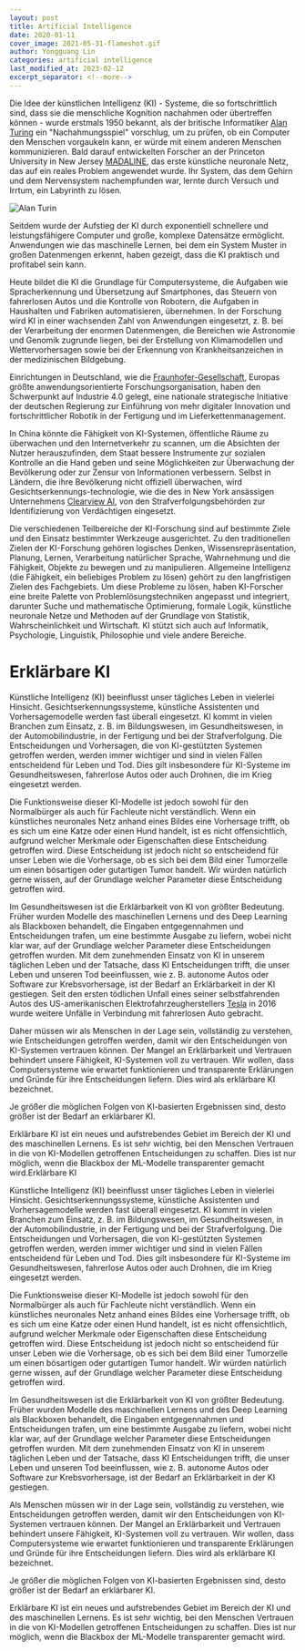 ```yaml
---
layout: post
title: Artificial Intelligence
date: 2020-01-11
cover_image: 2021-05-31-flameshot.gif
author: Yongguang Lin
categories: artificial intelligence
last_modified_at: 2023-02-12
excerpt_separator: <!--more-->
---
```


Die Idee der künstlichen Intelligenz (KI) - Systeme, die so fortschrittlich sind, dass sie die menschliche Kognition nachahmen oder übertreffen können - wurde erstmals 1950 bekannt, als der britische Informatiker [Alan Turing](https://de.wikipedia.org/wiki/Alan_Turing) ein "Nachahmungsspiel" vorschlug, um zu prüfen, ob ein Computer den Menschen vorgaukeln kann, er würde mit einem anderen Menschen kommunizieren. Bald darauf entwickelten Forscher an der Princeton University in New Jersey [MADALINE](https://en.wikipedia.org/wiki/ADALINE), das erste künstliche neuronale Netz, das auf ein reales Problem angewendet wurde. Ihr System, das dem Gehirn und dem Nervensystem nachempfunden war, lernte durch Versuch und Irrtum, ein Labyrinth zu lösen.
<!--more-->

![Alan Turin](https://lh3.googleusercontent.com/gdZZcYRPGK-8ACkyOkLPEDctQX3OqcECWWH98VyfuUZuYRJlt5HOFgpe2PLFH7Fbhy_jE4x9V288OSj4MyQUDsQIuIudXrn5_4UGbYLfNFK0dCph99nS42obq35pAIe-tw=w128)


Seitdem wurde der Aufstieg der KI durch exponentiell schnellere und leistungsfähigere Computer und große, komplexe Datensätze ermöglicht. Anwendungen wie das maschinelle Lernen, bei dem ein System Muster in großen Datenmengen erkennt, haben gezeigt, dass die KI praktisch und profitabel sein kann.

Heute bildet die KI die Grundlage für Computersysteme, die Aufgaben wie Spracherkennung und Übersetzung auf Smartphones, das Steuern von fahrerlosen Autos und die Kontrolle von Robotern, die Aufgaben in Haushalten und Fabriken automatisieren, übernehmen. In der Forschung wird KI in einer wachsenden Zahl von Anwendungen eingesetzt, z. B. bei der Verarbeitung der enormen Datenmengen, die Bereichen wie Astronomie und Genomik zugrunde liegen, bei der Erstellung von Klimamodellen und Wettervorhersagen sowie bei der Erkennung von Krankheitsanzeichen in der medizinischen Bildgebung.

Einrichtungen in Deutschland, wie die [Fraunhofer-Gesellschaft](https://www.fraunhofer.de/), Europas größte anwendungsorientierte Forschungsorganisation, haben den Schwerpunkt auf Industrie 4.0 gelegt, eine nationale strategische Initiative der deutschen Regierung zur Einführung von mehr digitaler Innovation und fortschrittlicher Robotik in der Fertigung und im Lieferkettenmanagement.

In China könnte die Fähigkeit von KI-Systemen, öffentliche Räume zu überwachen und den Internetverkehr zu scannen, um die Absichten der Nutzer herauszufinden, dem Staat bessere Instrumente zur sozialen Kontrolle an die Hand geben und seine Möglichkeiten zur Überwachung der Bevölkerung oder zur Zensur von Informationen verbessern. Selbst in Ländern, die ihre Bevölkerung nicht offiziell überwachen, wird Gesichtserkennungs-technologie, wie die des in New York ansässigen Unternehmens [Clearview AI](https://www.clearview.ai/), von den Strafverfolgungsbehörden zur Identifizierung von Verdächtigen eingesetzt.

Die verschiedenen Teilbereiche der KI-Forschung sind auf bestimmte Ziele und den Einsatz bestimmter Werkzeuge ausgerichtet. Zu den traditionellen Zielen der KI-Forschung gehören logisches Denken, Wissensrepräsentation, Planung, Lernen, Verarbeitung natürlicher Sprache, Wahrnehmung und die Fähigkeit, Objekte zu bewegen und zu manipulieren. Allgemeine Intelligenz (die Fähigkeit, ein beliebiges Problem zu lösen) gehört zu den langfristigen Zielen des Fachgebiets. Um diese Probleme zu lösen, haben KI-Forscher eine breite Palette von Problemlösungstechniken angepasst und integriert, darunter Suche und mathematische Optimierung, formale Logik, künstliche neuronale Netze und Methoden auf der Grundlage von Statistik, Wahrscheinlichkeit und Wirtschaft. KI stützt sich auch auf Informatik, Psychologie, Linguistik, Philosophie und viele andere Bereiche. 


# Erklärbare KI

Künstliche Intelligenz (KI) beeinflusst unser tägliches Leben in vielerlei Hinsicht. Gesichtserkennungssysteme, künstliche Assistenten und Vorhersagemodelle werden fast überall eingesetzt. KI kommt in vielen Branchen zum Einsatz, z. B. im Bildungswesen, im Gesundheitswesen, in der Automobilindustrie, in der Fertigung und bei der Strafverfolgung. Die Entscheidungen und Vorhersagen, die von KI-gestützten Systemen getroffen werden, werden immer wichtiger und sind in vielen Fällen entscheidend für Leben und Tod. Dies gilt insbesondere für KI-Systeme im Gesundheitswesen, fahrerlose Autos oder auch Drohnen, die im Krieg eingesetzt werden.

Die Funktionsweise dieser KI-Modelle ist jedoch sowohl für den Normalbürger als auch für Fachleute nicht verständlich. Wenn ein künstliches neuronales Netz anhand eines Bildes eine Vorhersage trifft, ob es sich um eine Katze oder einen Hund handelt, ist es nicht offensichtlich, aufgrund welcher Merkmale oder Eigenschaften diese Entscheidung getroffen wird. Diese Entscheidung ist jedoch nicht so entscheidend für unser Leben wie die Vorhersage, ob es sich bei dem Bild einer Tumorzelle um einen bösartigen oder gutartigen Tumor handelt. Wir würden natürlich gerne wissen, auf der Grundlage welcher Parameter diese Entscheidung getroffen wird.

Im Gesundheitswesen ist die Erklärbarkeit von KI von größter Bedeutung. Früher wurden Modelle des maschinellen Lernens und des Deep Learning als Blackboxen behandelt, die Eingaben entgegennahmen und Entscheidungen trafen, um eine bestimmte Ausgabe zu liefern, wobei nicht klar war, auf der Grundlage welcher Parameter diese Entscheidungen getroffen wurden. Mit dem zunehmenden Einsatz von KI in unserem täglichen Leben und der Tatsache, dass KI Entscheidungen trifft, die unser Leben und unseren Tod beeinflussen, wie z. B. autonome Autos oder Software zur Krebsvorhersage, ist der Bedarf an Erklärbarkeit in der KI gestiegen. Seit den ersten tödlichen Unfall eines seiner selbstfahrenden Autos des US-amerikanischen Elektrofahrzeugherstellers [Tesla](https://www.tesla.com/) in 2016 wurde weitere Unfälle in Verbindung mit fahrerlosen Auto gebracht.

Daher müssen wir als Menschen in der Lage sein, vollständig zu verstehen, wie Entscheidungen getroffen werden, damit wir den Entscheidungen von KI-Systemen vertrauen können. Der Mangel an Erklärbarkeit und Vertrauen behindert unsere Fähigkeit, KI-Systemen voll zu vertrauen. Wir wollen, dass Computersysteme wie erwartet funktionieren und transparente Erklärungen und Gründe für ihre Entscheidungen liefern. Dies wird als erklärbare KI bezeichnet.

Je größer die möglichen Folgen von KI-basierten Ergebnissen sind, desto größer ist der Bedarf an erklärbarer KI.

Erklärbare KI ist ein neues und aufstrebendes Gebiet im Bereich der KI und des maschinellen Lernens. Es ist sehr wichtig, bei den Menschen Vertrauen in die von KI-Modellen getroffenen Entscheidungen zu schaffen. Dies ist nur möglich, wenn die Blackbox der ML-Modelle transparenter gemacht wird.Erklärbare KI

Künstliche Intelligenz (KI) beeinflusst unser tägliches Leben in vielerlei Hinsicht. Gesichtserkennungssysteme, künstliche Assistenten und Vorhersagemodelle werden fast überall eingesetzt. KI kommt in vielen Branchen zum Einsatz, z. B. im Bildungswesen, im Gesundheitswesen, in der Automobilindustrie, in der Fertigung und bei der Strafverfolgung. Die Entscheidungen und Vorhersagen, die von KI-gestützten Systemen getroffen werden, werden immer wichtiger und sind in vielen Fällen entscheidend für Leben und Tod. Dies gilt insbesondere für KI-Systeme im Gesundheitswesen, fahrerlose Autos oder auch Drohnen, die im Krieg eingesetzt werden.

Die Funktionsweise dieser KI-Modelle ist jedoch sowohl für den Normalbürger als auch für Fachleute nicht verständlich. Wenn ein künstliches neuronales Netz anhand eines Bildes eine Vorhersage trifft, ob es sich um eine Katze oder einen Hund handelt, ist es nicht offensichtlich, aufgrund welcher Merkmale oder Eigenschaften diese Entscheidung getroffen wird. Diese Entscheidung ist jedoch nicht so entscheidend für unser Leben wie die Vorhersage, ob es sich bei dem Bild einer Tumorzelle um einen bösartigen oder gutartigen Tumor handelt. Wir würden natürlich gerne wissen, auf der Grundlage welcher Parameter diese Entscheidung getroffen wird.

Im Gesundheitswesen ist die Erklärbarkeit von KI von größter Bedeutung. Früher wurden Modelle des maschinellen Lernens und des Deep Learning als Blackboxen behandelt, die Eingaben entgegennahmen und Entscheidungen trafen, um eine bestimmte Ausgabe zu liefern, wobei nicht klar war, auf der Grundlage welcher Parameter diese Entscheidungen getroffen wurden. Mit dem zunehmenden Einsatz von KI in unserem täglichen Leben und der Tatsache, dass KI Entscheidungen trifft, die unser Leben und unseren Tod beeinflussen, wie z. B. autonome Autos oder Software zur Krebsvorhersage, ist der Bedarf an Erklärbarkeit in der KI gestiegen.

Als Menschen müssen wir in der Lage sein, vollständig zu verstehen, wie Entscheidungen getroffen werden, damit wir den Entscheidungen von KI-Systemen vertrauen können. Der Mangel an Erklärbarkeit und Vertrauen behindert unsere Fähigkeit, KI-Systemen voll zu vertrauen. Wir wollen, dass Computersysteme wie erwartet funktionieren und transparente Erklärungen und Gründe für ihre Entscheidungen liefern. Dies wird als erklärbare KI bezeichnet.

Je größer die möglichen Folgen von KI-basierten Ergebnissen sind, desto größer ist der Bedarf an erklärbarer KI.

Erklärbare KI ist ein neues und aufstrebendes Gebiet im Bereich der KI und des maschinellen Lernens. Es ist sehr wichtig, bei den Menschen Vertrauen in die von KI-Modellen getroffenen Entscheidungen zu schaffen. Dies ist nur möglich, wenn die Blackbox der ML-Modelle transparenter gemacht wird.